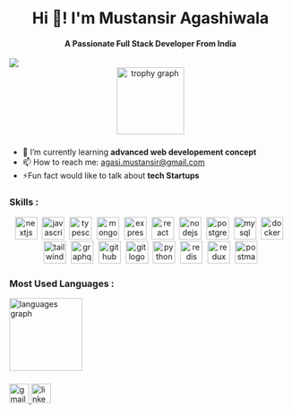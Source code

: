 
<h1 align="center">Hi 👋! I'm Mustansir Agashiwala</h1>
<h4 align="center">A Passionate Full Stack Developer From India</h4>

<div align="left">
  <img src="https://visitor-badge.laobi.icu/badge?page_id=Mustansir101.Mustansir101&"  />
</div>

<div align="center">
  <img src="https://github-profile-trophy.vercel.app?username=Mustansir101&theme=flat" height="120" alt="trophy graph"  />
</div>

###
- 🌱 I’m currently learning **advanced web developement concept**
- 📫 How to reach me: agasi.mustansir@gmail.com
- ⚡Fun fact would like to talk about **tech Startups**

### Skills :
<div align="center">
  <img src="https://skillicons.dev/icons?i=nextjs" height="40" alt="nextjs logo"  />
  <img width="1" />
  <img src="https://skillicons.dev/icons?i=js" height="40" alt="javascript logo"  />
  <img width="1" />
  <img src="https://skillicons.dev/icons?i=ts" height="40" alt="typescript logo"  />
  <img width="1" />
  <img src="https://skillicons.dev/icons?i=mongodb" height="40" alt="mongodb logo"  />
  <img width="1" />
  <img src="https://skillicons.dev/icons?i=express" height="40" alt="express logo"  />
  <img width="1" />
  <img src="https://skillicons.dev/icons?i=react" height="40" alt="react logo"  />
  <img width="1" />
  <img src="https://skillicons.dev/icons?i=nodejs" height="40" alt="nodejs logo"  />
  <img width="1" />
  <img src="https://cdn.jsdelivr.net/gh/devicons/devicon/icons/postgresql/postgresql-original.svg" height="40" alt="postgresql logo"  />
  <img width="1" />
  <img src="https://skillicons.dev/icons?i=mysql" height="40" alt="mysql logo"  />
  <img width="1" />
  <img src="https://skillicons.dev/icons?i=docker" height="40" alt="docker logo"  />
  <img width="1" />
  <img src="https://skillicons.dev/icons?i=tailwind" height="40" alt="tailwindcss logo"  />
  <img width="1" />
  <img src="https://skillicons.dev/icons?i=graphql" height="40" alt="graphql logo"  />
  <img width="1" />
  <img src="https://skillicons.dev/icons?i=github" height="40" alt="github logo"  />
  <img width="1" />
  <img src="https://skillicons.dev/icons?i=git" height="40" alt="git logo"  />
  <img width="1" />
  <img src="https://skillicons.dev/icons?i=py" height="40" alt="python logo"  />
  <img width="1" />
  <img src="https://skillicons.dev/icons?i=redis" height="40" alt="redis logo"  />
  <img width="1" />
  <img src="https://skillicons.dev/icons?i=redux" height="40" alt="redux logo"  />
  <img width="1" />
  <img src="https://cdn.simpleicons.org/postman/FF6C37" height="40" alt="postman logo"  />
</div>

### Most Used Languages :

<div align="left">
  <img src="https://github-readme-stats.vercel.app/api/top-langs?username=Mustansir101&locale=en&hide_title=true&layout=compact&card_width=320&langs_count=7&theme=nightowl&hide_border=true&order=2" height="130" alt="languages graph"  />
</div>

###

<div align="left">
  <a href="mailto:agasi.mustansir@gmail.com" target="_blank">
    <img src="https://img.shields.io/static/v1?message=Gmail&logo=gmail&label=&color=D14836&logoColor=white&labelColor=&style=for-the-badge" height="35" alt="gmail logo"  />
  </a>
  <a href="https://www.linkedin.com/in/mustansir-agasi-3218b6211/" target="_blank">
    <img src="https://img.shields.io/static/v1?message=LinkedIn&logo=linkedin&label=&color=0077B5&logoColor=white&labelColor=&style=for-the-badge" height="35" alt="linkedin logo"  />
  </a>
</div>

###
